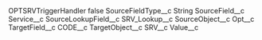 <?xml version="1.0" encoding="UTF-8"?>
<CustomMetadata xmlns="http://soap.sforce.com/2006/04/metadata" xmlns:xsi="http://www.w3.org/2001/XMLSchema-instance" xmlns:xsd="http://www.w3.org/2001/XMLSchema">
    <label>OPTSRVTriggerHandler</label>
    <protected>false</protected>
    <values>
        <field>SourceFieldType__c</field>
        <value xsi:type="xsd:string">String</value>
    </values>
    <values>
        <field>SourceField__c</field>
        <value xsi:type="xsd:string">Service__c</value>
    </values>
    <values>
        <field>SourceLookupField__c</field>
        <value xsi:type="xsd:string">SRV_Lookup__c</value>
    </values>
    <values>
        <field>SourceObject__c</field>
        <value xsi:type="xsd:string">Opt__c</value>
    </values>
    <values>
        <field>TargetField__c</field>
        <value xsi:type="xsd:string">CODE__c</value>
    </values>
    <values>
        <field>TargetObject__c</field>
        <value xsi:type="xsd:string">SRV__c</value>
    </values>
    <values>
        <field>Value__c</field>
        <value xsi:nil="true"/>
    </values>
</CustomMetadata>
